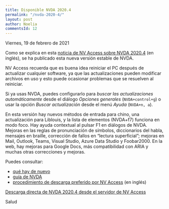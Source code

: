 ```yaml
---
title: Disponible NVDA 2020.4
permalink: "/nvda-2020-4/"
layout: post
author: Noelia
commentsId: 12
---
```


<footer>Viernes, 19 de febrero de 2021</footer>

Como se explica en esta [noticia de NV Access sobre NVDA 2020.4](https://www.nvaccess.org/post/nvda-2020-4/) (en inglés), se ha publicado esta nueva versión estable de NVDA.

NV Access recuerda que es buena idea reiniciar el PC después de actualizar cualquier software, ya que las actualizaciones pueden modificar archivos en uso y esto puede ocasionar problemas que se resuelven al reiniciar.

Si ya usas NVDA, puedes configurarlo para *buscar las actualizaciones automáticamente* desde el diálogo *Opciones generales* (`NVDA+control+g`) o usar la opción *Buscar actualización* desde el menú *Ayuda* (`NVDA+n, a`).

En esta versión hay nuevos métodos de entrada para chino, una actualización para Liblouis, y la lista de elementos (NVDA+f7) funciona en modo foco. Hay ayuda contextual al pulsar F1 en diálogos de NVDA. Mejoras en las reglas de pronunciación de símbolos, diccionarios del habla, mensajes en braille, corrección de fallos en “lectura superficial”; mejoras en Mail, Outlook, Teams, Visual Studio, Azure Data Studio y Foobar2000. En la web, hay mejoras para Google Docs, más compatibilidad con ARIA y muchas otras correcciones y mejoras.

Puedes consultar:

- [qué hay de nuevo](https://nvdaes.github.io/changes.html)
- [guía de NVDA](https://nvdaes.github.io/userGuide.html)
- [procedimiento de descarga preferido por NV Access](https://groups.io/g/nvda-devel/message/45172) (en inglés)

[Descarga directa de NVDA 2020.4 desde el servidor de NV Access](http://www.nvaccess.org/download/nvda/releases/2020.4/nvda_2020.4.exe)

Salud
